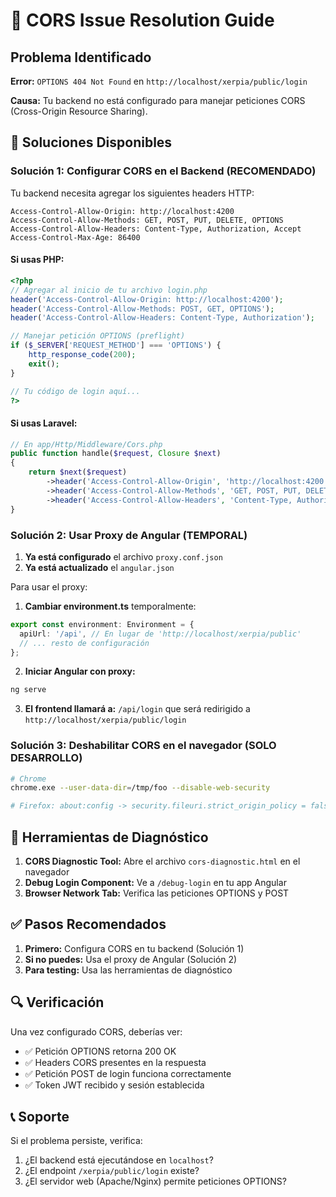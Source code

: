 # 🚨 CORS Issue Resolution Guide

## Problema Identificado
**Error:** `OPTIONS 404 Not Found` en `http://localhost/xerpia/public/login`

**Causa:** Tu backend no está configurado para manejar peticiones CORS (Cross-Origin Resource Sharing).

## 🔧 Soluciones Disponibles

### Solución 1: Configurar CORS en el Backend (RECOMENDADO)

Tu backend necesita agregar los siguientes headers HTTP:

```
Access-Control-Allow-Origin: http://localhost:4200
Access-Control-Allow-Methods: GET, POST, PUT, DELETE, OPTIONS
Access-Control-Allow-Headers: Content-Type, Authorization, Accept
Access-Control-Max-Age: 86400
```

#### Si usas PHP:
```php
<?php
// Agregar al inicio de tu archivo login.php
header('Access-Control-Allow-Origin: http://localhost:4200');
header('Access-Control-Allow-Methods: POST, GET, OPTIONS');
header('Access-Control-Allow-Headers: Content-Type, Authorization');

// Manejar petición OPTIONS (preflight)
if ($_SERVER['REQUEST_METHOD'] === 'OPTIONS') {
    http_response_code(200);
    exit();
}

// Tu código de login aquí...
?>
```

#### Si usas Laravel:
```php
// En app/Http/Middleware/Cors.php
public function handle($request, Closure $next)
{
    return $next($request)
        ->header('Access-Control-Allow-Origin', 'http://localhost:4200')
        ->header('Access-Control-Allow-Methods', 'GET, POST, PUT, DELETE, OPTIONS')
        ->header('Access-Control-Allow-Headers', 'Content-Type, Authorization');
}
```

### Solución 2: Usar Proxy de Angular (TEMPORAL)

1. **Ya está configurado** el archivo `proxy.conf.json`
2. **Ya está actualizado** el `angular.json`

Para usar el proxy:

1. **Cambiar environment.ts** temporalmente:
```typescript
export const environment: Environment = {
  apiUrl: '/api', // En lugar de 'http://localhost/xerpia/public'
  // ... resto de configuración
};
```

2. **Iniciar Angular con proxy:**
```bash
ng serve
```

3. **El frontend llamará a:** `/api/login` que será redirigido a `http://localhost/xerpia/public/login`

### Solución 3: Deshabilitar CORS en el navegador (SOLO DESARROLLO)

```bash
# Chrome
chrome.exe --user-data-dir=/tmp/foo --disable-web-security

# Firefox: about:config -> security.fileuri.strict_origin_policy = false
```

## 🧪 Herramientas de Diagnóstico

1. **CORS Diagnostic Tool:** Abre el archivo `cors-diagnostic.html` en el navegador
2. **Debug Login Component:** Ve a `/debug-login` en tu app Angular
3. **Browser Network Tab:** Verifica las peticiones OPTIONS y POST

## ✅ Pasos Recomendados

1. **Primero:** Configura CORS en tu backend (Solución 1)
2. **Si no puedes:** Usa el proxy de Angular (Solución 2)
3. **Para testing:** Usa las herramientas de diagnóstico

## 🔍 Verificación

Una vez configurado CORS, deberías ver:
- ✅ Petición OPTIONS retorna 200 OK
- ✅ Headers CORS presentes en la respuesta
- ✅ Petición POST de login funciona correctamente
- ✅ Token JWT recibido y sesión establecida

## 📞 Soporte

Si el problema persiste, verifica:
1. ¿El backend está ejecutándose en `localhost`?
2. ¿El endpoint `/xerpia/public/login` existe?
3. ¿El servidor web (Apache/Nginx) permite peticiones OPTIONS?

